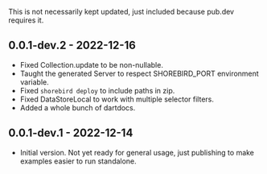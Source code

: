 This is not necessarily kept updated, just included because pub.dev
requires it.

## 0.0.1-dev.2 - 2022-12-16

- Fixed Collection<T>.update to be non-nullable.
- Taught the generated Server to respect SHOREBIRD_PORT environment variable.
- Fixed `shorebird deploy` to include paths in zip.
- Fixed DataStoreLocal to work with multiple selector filters.
- Added a whole bunch of dartdocs.

## 0.0.1-dev.1 - 2022-12-14

- Initial version.  Not yet ready for general usage, just publishing to make
  examples easier to run standalone.